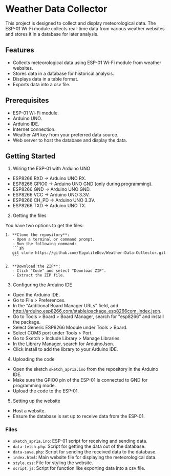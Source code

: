 # Weather Data Collector

This project is designed to collect and display meteorological data. The ESP-01 Wi-Fi module collects real-time data from various weather websites and stores it in a database for later analysis.

## Features

- Collects meteorological data using ESP-01 Wi-Fi module from weather websites.
- Stores data in a database for historical analysis.
- Displays data in a table format.
- Exports data into a csv file.

## Prerequisites

- ESP-01 Wi-Fi module.
- Arduino UNO.
- Arduino IDE.
- Internet connection.
- Weather API key from your preferred data source.
- Web server to host the database and display the data.

## Getting Started

1. Wiring the ESP-01 with Arduino UNO

  -	ESP8266 RXD -> Arduino UNO RX.
  -	ESP8266 GPIO0 -> Arduino UNO GND (only during programming).
  -	ESP8266 GND -> Arduino UNO GND.
  -	ESP8266 VCC -> Arduino UNO 3.3V.
  -	ESP8266 CH_PD -> Arduino UNO 3.3V.
  -	ESP8266 TXD -> Arduino UNO TX.

2. Getting the files

  You have two options to get the files:
  
    1. **Clone the repository**:
       - Open a terminal or command prompt.
       - Run the following command:
       ```sh
       git clone https://github.com/EiguliteDev/Weather-Data-Collector.git
       ```
  
    2. **Download the ZIP**:
       - Click "Code" and select "Download ZIP".
       - Extract the ZIP file.

3. Configuring the Arduino IDE

  - Open the Arduino IDE.
  - Go to File > Preferences.
  - In the "Additional Board Manager URLs" field, add http://arduino.esp8266.com/stable/package_esp8266com_index.json.
  - Go to Tools > Board > Board Manager, search for "esp8266" and install the package.
  - Select Generic ESP8266 Module under Tools > Board.
  - Select COM3 port under Tools > Port.
  - Go to Sketch > Include Library > Manage Libraries.
  - In the Library Manager, search for ArduinoJson.
  - Click Install to add the library to your Arduino IDE.

4. Uploading the code

  - Open the sketch `sketch_apr1a.ino` from the repository in the Arduino IDE.
  - Make sure the GPIO0 pin of the ESP-01 is connected to GND for programming mode.
  - Upload the code to the ESP-01.

5. Setting up the website

  - Host a website.
  - Ensure the database is set up to receive data from the ESP-01.

### Files

- `sketch_apr1a.ino`: ESP-01 script for receiving and sending data.
- `data-fetch.php`: Script for getting the data out of the database.
- `data-save.php`: Script for sending the received data to the database.
- `index.html`: Main website file for displaying the meteorological data.
- `style.css`: File for styling the website.
- `script.js`: Script for function like exporting data into a csv file.
